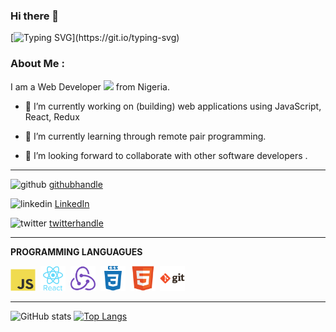 ### Hi there 👋


[![Typing SVG](https://readme-typing-svg.herokuapp.com?font=play+&size=35&color=8800ff&lines=I'm+Esther+Udondian...;I'm+a+full+stack+developer;welcome+to+my+page+;)](https://git.io/typing-svg)


###  About Me :
I am a Web Developer <img src="https://media.giphy.com/media/WUlplcMpOCEmTGBtBW/giphy.gif" width="30"> from Nigeria.

- 🔭 I’m currently working on (building)  web applications using JavaScript, React, Redux

- 🌱 I’m currently learning through remote pair programming.

- 👯 I’m looking forward to collaborate with other software developers .

<hr>


![github](https://user-images.githubusercontent.com/90483434/179346376-d7f8b1fc-2beb-4384-a578-ca4e872b278f.svg) [githubhandle](https://github.com/eudondian)

![linkedin](https://user-images.githubusercontent.com/90483434/179346391-d60006ee-76c9-4667-baa7-43f3c685fe33.svg) [LinkedIn](https://www.linkedin.com/in/esther-udondian-186849119/)

![twitter](https://user-images.githubusercontent.com/90483434/179346393-59730907-4fe0-4299-95ad-8502d62c46c3.svg) [twitterhandle](https://twitter.com/eudondian)

<hr>

**PROGRAMMING LANGUAGUES**

<div>
  <img src="https://github.com/devicons/devicon/blob/master/icons/javascript/javascript-original.svg" title="JavaScript" alt="JavaScript" width="40" height="35"/>&nbsp;
  <img src="https://github.com/devicons/devicon/blob/master/icons/react/react-original-wordmark.svg" title="React" alt="React" width="40" height="40"/>&nbsp;
  <img src="https://github.com/devicons/devicon/blob/master/icons/redux/redux-original.svg" title="Redux" alt="Redux " width="40" height="40"/>&nbsp;
  <img src="https://github.com/devicons/devicon/blob/master/icons/css3/css3-plain-wordmark.svg"  title="CSS3" alt="CSS" width="40" height="40"/>&nbsp;
  <img src="https://github.com/devicons/devicon/blob/master/icons/html5/html5-original.svg" title="HTML5" alt="HTML" width="40" height="40"/>&nbsp;
 <img src="https://github.com/devicons/devicon/blob/master/icons/git/git-original-wordmark.svg" title="Git" **alt="Git" width="40" height="40"/>
  
  <hr>
  
  
  ![GitHub stats](https://github-readme-stats.vercel.app/api?username=eudondian&show_icons=true&theme=midnight-purple)
  [![Top Langs](https://github-readme-stats.vercel.app/api/top-langs/?username=eudondian&layout=compact&theme=midnight-purple)](https://github.com/eudondian/github-readme-stats)
  
  



<!--
**eudondian/eudondian** is a ✨ _special_ ✨ repository because its `README.md` (this file) appears on your GitHub profile.

Here are some ideas to get you started:

- 🔭 I’m currently working on ...
- 🌱 I’m currently learning ...
- 👯 I’m looking to collaborate on ...
- 🤔 I’m looking for help with ...
- 💬 Ask me about ...
- 📫 How to reach me: ...
- 😄 Pronouns: ...
- ⚡ Fun fact: ...
-->
